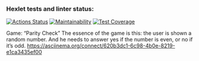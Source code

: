 ### Hexlet tests and linter status:
[![Actions Status](https://github.com/himetik/python-project-49/actions/workflows/hexlet-check.yml/badge.svg)](https://github.com/himetik/python-project-49/actions)
[![Maintainability](https://api.codeclimate.com/v1/badges/51c00a674417745f35b0/maintainability)](https://codeclimate.com/github/himetik/python-project-49/maintainability)
[![Test Coverage](https://api.codeclimate.com/v1/badges/51c00a674417745f35b0/test_coverage)](https://codeclimate.com/github/himetik/python-project-49/test_coverage)

Game: “Parity Check”
The essence of the game is this: the user is shown a random number. And he needs to answer yes if the number is even, or no if it’s odd.
https://asciinema.org/connect/620b3dc1-6c98-4b0e-8219-e1ca3435ef00

